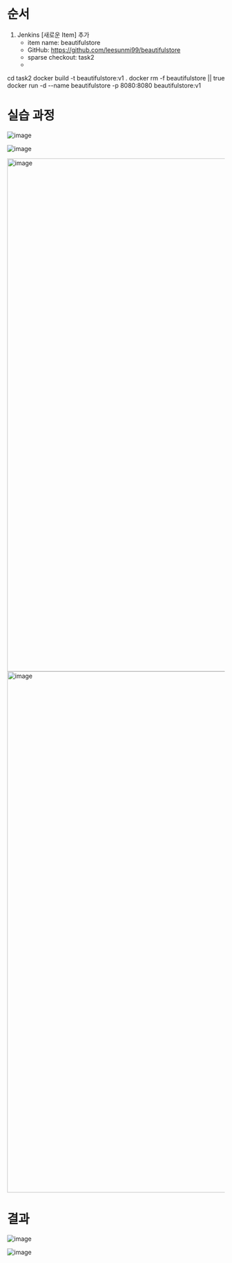 # 순서
1. Jenkins [새로운 Item] 추가
   - item name: beautifulstore
   - GitHub: https://github.com/leesunmi99/beautifulstore
   - sparse checkout: task2
   -
cd task2
docker build -t beautifulstore:v1 .
docker rm -f beautifulstore || true
docker run -d --name beautifulstore -p 8080:8080 beautifulstore:v1


# 실습 과정



![image](https://github.com/user-attachments/assets/977edcf1-f455-4c98-b17c-8123a7f3bdaf)




![image](https://github.com/user-attachments/assets/dd9a2b49-f100-4141-becb-b766e9527b66)




<img width="1184" alt="image" src="https://github.com/user-attachments/assets/07010259-cad6-446f-9ad5-b726a2271088" />

<img width="1203" alt="image" src="https://github.com/user-attachments/assets/e32de41b-d875-4486-9c1b-16e232df46f8" />

# 결과 
![image](https://github.com/user-attachments/assets/d199072b-98be-4e47-acd7-d9a927237000)

![image](https://github.com/user-attachments/assets/cf3f5e03-55b4-447a-a3e1-8d8094c57152)
